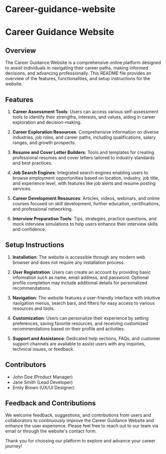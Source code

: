# Career-guidance-website
# Career Guidance Website

## Overview
The Career Guidance Website is a comprehensive online platform designed to assist individuals in navigating their career paths, making informed decisions, and advancing professionally. This README file provides an overview of the features, functionalities, and setup instructions for the website.

## Features

1. **Career Assessment Tools**: Users can access various self-assessment tools to identify their strengths, interests, and values, aiding in career exploration and decision-making.

2. **Career Exploration Resources**: Comprehensive information on diverse industries, job roles, and career paths, including qualifications, salary ranges, and growth prospects.

3. **Resume and Cover Letter Builders**: Tools and templates for creating professional resumes and cover letters tailored to industry standards and best practices.

4. **Job Search Engines**: Integrated search engines enabling users to browse employment opportunities based on location, industry, job title, and experience level, with features like job alerts and resume posting services.

5. **Career Development Resources**: Articles, videos, webinars, and online courses focused on skill development, further education, certifications, and professional networking.

6. **Interview Preparation Tools**: Tips, strategies, practice questions, and mock interview simulations to help users enhance their interview skills and confidence.

## Setup Instructions

1. **Installation**: The website is accessible through any modern web browser and does not require any installation process.

2. **User Registration**: Users can create an account by providing basic information such as name, email address, and password. Optional profile completion may include additional details for personalized recommendations.

3. **Navigation**: The website features a user-friendly interface with intuitive navigation menus, search bars, and filters for easy access to various resources and tools.

4. **Customization**: Users can personalize their experience by setting preferences, saving favorite resources, and receiving customized recommendations based on their profile and activities.

5. **Support and Assistance**: Dedicated help sections, FAQs, and customer support channels are available to assist users with any inquiries, technical issues, or feedback.

## Contributors

- John Doe (Product Manager)
- Jane Smith (Lead Developer)
- Emily Brown (UX/UI Designer)

## Feedback and Contributions

We welcome feedback, suggestions, and contributions from users and collaborators to continuously improve the Career Guidance Website and enhance the user experience. Please feel free to reach out to our team via email or through the website's contact form.

Thank you for choosing our platform to explore and advance your career journey!
